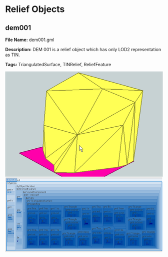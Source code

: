 # Relief Objects

## dem001

**File Name:** dem001.gml

**Description:** DEM 001 is a relief object which has only LOD2 representation as TIN.

**Tags:** TriangulatedSurface, TINRelief, ReliefFeature

![dem001](images/dem001.png)
![dem001 base](images/dem001_base.png)